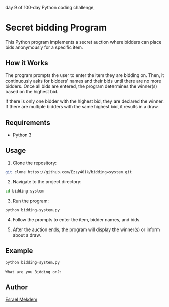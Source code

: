 day 9 of 100-day Python coding challenge,
# Secret bidding Program

This Python program implements a secret auction where bidders can place bids anonymously for a specific item.

## How it Works

The program prompts the user to enter the item they are bidding on. Then, it continuously asks for bidders' names and their bids until there are no more bidders. Once all bids are entered, the program determines the winner(s) based on the highest bid.

If there is only one bidder with the highest bid, they are declared the winner. If there are multiple bidders with the same highest bid, it results in a draw.

## Requirements

- Python 3

## Usage

1. Clone the repository:

```bash
git clone https://github.com/Ezzy401k/bidding=system.git
```

2. Navigate to the project directory:

```bash
cd bidding-system
```

3. Run the program:

```bash
python bidding-system.py
```

4. Follow the prompts to enter the item, bidder names, and bids.

5. After the auction ends, the program will display the winner(s) or inform about a draw.

## Example

```python
python bidding-system.py
```

```
What are you Bidding on?:
```

## Author

[Esrael Mekdem](https://github.com/Ezzy401k)
